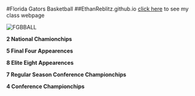 #Florida Gators Basketball
##EthanReblitz.github.io
[click here](http://EthanReblitz.github.io/WPD) to see my class webpage

![FGBBALL](http://www.gothamgators.com/storage/basketball.jpg?__SQUARESPACE_CACHEVERSION=1428845565352)

**2 National Chamionchips**

**5 Final Four Appearences**

**8 Elite Eight Appearences**

**7 Regular Season Conference Championchips**

**4 Conference Championchips**
